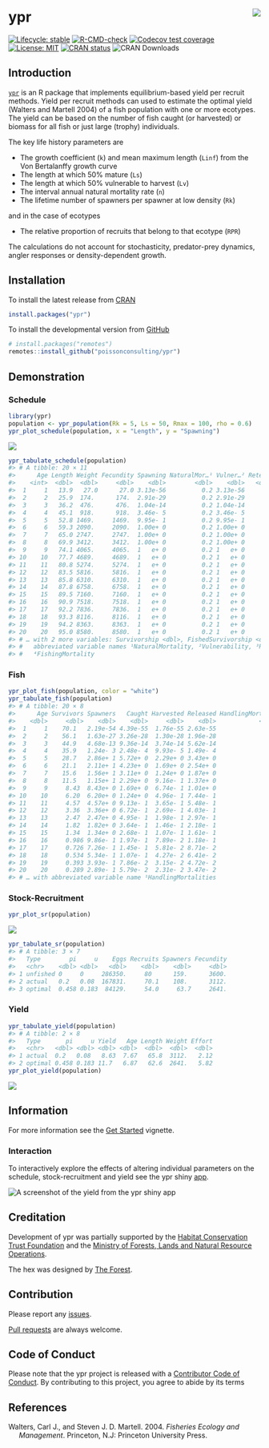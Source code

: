 
<!-- README.md is generated from README.Rmd. Please edit that file -->

# ypr <img src="man/figures/logo.png" style="float: right;" />

<!-- badges: start -->

[![Lifecycle:
stable](https://img.shields.io/badge/lifecycle-stable-brightgreen.svg)](https://lifecycle.r-lib.org/articles/stages.html#stable)
[![R-CMD-check](https://github.com/poissonconsulting/ypr/workflows/R-CMD-check/badge.svg)](https://github.com/poissonconsulting/ypr/actions)
[![Codecov test
coverage](https://codecov.io/gh/poissonconsulting/ypr/branch/master/graph/badge.svg)](https://codecov.io/gh/poissonconsulting/ypr?branch=master)
[![License:
MIT](https://img.shields.io/badge/License-MIT-green.svg)](https://opensource.org/licenses/MIT)
[![CRAN
status](https://www.r-pkg.org/badges/version/ypr)](https://cran.r-project.org/package=ypr)
![CRAN Downloads](http://cranlogs.r-pkg.org/badges/ypr)
<!-- badges: end -->

## Introduction

[`ypr`](https://github.com/poissonconsulting/ypr) is an R package that
implements equilibrium-based yield per recruit methods. Yield per
recruit methods can used to estimate the optimal yield (Walters and
Martell 2004) of a fish population with one or more ecotypes. The yield
can be based on the number of fish caught (or harvested) or biomass for
all fish or just large (trophy) individuals.

The key life history parameters are

-   The growth coefficient (`k`) and mean maximum length (`Linf`) from
    the Von Bertalanffy growth curve
-   The length at which 50% mature (`Ls`)
-   The length at which 50% vulnerable to harvest (`Lv`)
-   The interval annual natural mortality rate (`n`)
-   The lifetime number of spawners per spawner at low density (`Rk`)

and in the case of ecotypes

-   The relative proportion of recruits that belong to that ecotype
    (`RPR`)

The calculations do not account for stochasticity, predator-prey
dynamics, angler responses or density-dependent growth.

## Installation

To install the latest release from [CRAN](https://cran.r-project.org)

``` r
install.packages("ypr")
```

To install the developmental version from
[GitHub](https://github.com/poissonconsulting/ypr)

``` r
# install.packages("remotes")
remotes::install_github("poissonconsulting/ypr")
```

## Demonstration

### Schedule

``` r
library(ypr)
population <- ypr_population(Rk = 5, Ls = 50, Rmax = 100, rho = 0.6)
ypr_plot_schedule(population, x = "Length", y = "Spawning")
```

![](man/figures/README-unnamed-chunk-3-1.png)<!-- -->

``` r
ypr_tabulate_schedule(population)
#> # A tibble: 20 × 11
#>      Age Length Weight Fecundity Spawning NaturalMor…¹ Vulner…² Reten…³ Fishin…⁴
#>    <int>  <dbl>  <dbl>     <dbl>    <dbl>        <dbl>    <dbl>   <dbl>    <dbl>
#>  1     1   13.9   27.0      27.0 3.13e-56          0.2 3.13e-56     0.4 2.50e-57
#>  2     2   25.9  174.      174.  2.91e-29          0.2 2.91e-29     0.4 2.33e-30
#>  3     3   36.2  476.      476.  1.04e-14          0.2 1.04e-14     0.4 8.35e-16
#>  4     4   45.1  918.      918.  3.46e- 5          0.2 3.46e- 5     0.4 2.77e- 6
#>  5     5   52.8 1469.     1469.  9.95e- 1          0.2 9.95e- 1     0.4 7.96e- 2
#>  6     6   59.3 2090.     2090.  1.00e+ 0          0.2 1.00e+ 0     0.4 8.00e- 2
#>  7     7   65.0 2747.     2747.  1.00e+ 0          0.2 1.00e+ 0     0.4 8.00e- 2
#>  8     8   69.9 3412.     3412.  1.00e+ 0          0.2 1.00e+ 0     0.4 8.00e- 2
#>  9     9   74.1 4065.     4065.  1   e+ 0          0.2 1   e+ 0     0.4 8   e- 2
#> 10    10   77.7 4689.     4689.  1   e+ 0          0.2 1   e+ 0     0.4 8   e- 2
#> 11    11   80.8 5274.     5274.  1   e+ 0          0.2 1   e+ 0     0.4 8   e- 2
#> 12    12   83.5 5816.     5816.  1   e+ 0          0.2 1   e+ 0     0.4 8   e- 2
#> 13    13   85.8 6310.     6310.  1   e+ 0          0.2 1   e+ 0     0.4 8   e- 2
#> 14    14   87.8 6758.     6758.  1   e+ 0          0.2 1   e+ 0     0.4 8   e- 2
#> 15    15   89.5 7160.     7160.  1   e+ 0          0.2 1   e+ 0     0.4 8   e- 2
#> 16    16   90.9 7518.     7518.  1   e+ 0          0.2 1   e+ 0     0.4 8   e- 2
#> 17    17   92.2 7836.     7836.  1   e+ 0          0.2 1   e+ 0     0.4 8   e- 2
#> 18    18   93.3 8116.     8116.  1   e+ 0          0.2 1   e+ 0     0.4 8   e- 2
#> 19    19   94.2 8363.     8363.  1   e+ 0          0.2 1   e+ 0     0.4 8   e- 2
#> 20    20   95.0 8580.     8580.  1   e+ 0          0.2 1   e+ 0     0.4 8   e- 2
#> # … with 2 more variables: Survivorship <dbl>, FishedSurvivorship <dbl>, and
#> #   abbreviated variable names ¹​NaturalMortality, ²​Vulnerability, ³​Retention,
#> #   ⁴​FishingMortality
```

### Fish

``` r
ypr_plot_fish(population, color = "white")
ypr_tabulate_fish(population)
#> # A tibble: 20 × 8
#>      Age Survivors Spawners   Caught Harvested Released HandlingMortal…¹ Ecotype
#>    <dbl>     <dbl>    <dbl>    <dbl>     <dbl>    <dbl>            <dbl> <chr>  
#>  1     1    70.1   2.19e-54 4.39e-55  1.76e-55 2.63e-55                0 <NA>   
#>  2     2    56.1   1.63e-27 3.26e-28  1.30e-28 1.96e-28                0 <NA>   
#>  3     3    44.9   4.68e-13 9.36e-14  3.74e-14 5.62e-14                0 <NA>   
#>  4     4    35.9   1.24e- 3 2.48e- 4  9.93e- 5 1.49e- 4                0 <NA>   
#>  5     5    28.7   2.86e+ 1 5.72e+ 0  2.29e+ 0 3.43e+ 0                0 <NA>   
#>  6     6    21.1   2.11e+ 1 4.23e+ 0  1.69e+ 0 2.54e+ 0                0 <NA>   
#>  7     7    15.6   1.56e+ 1 3.11e+ 0  1.24e+ 0 1.87e+ 0                0 <NA>   
#>  8     8    11.5   1.15e+ 1 2.29e+ 0  9.16e- 1 1.37e+ 0                0 <NA>   
#>  9     9     8.43  8.43e+ 0 1.69e+ 0  6.74e- 1 1.01e+ 0                0 <NA>   
#> 10    10     6.20  6.20e+ 0 1.24e+ 0  4.96e- 1 7.44e- 1                0 <NA>   
#> 11    11     4.57  4.57e+ 0 9.13e- 1  3.65e- 1 5.48e- 1                0 <NA>   
#> 12    12     3.36  3.36e+ 0 6.72e- 1  2.69e- 1 4.03e- 1                0 <NA>   
#> 13    13     2.47  2.47e+ 0 4.95e- 1  1.98e- 1 2.97e- 1                0 <NA>   
#> 14    14     1.82  1.82e+ 0 3.64e- 1  1.46e- 1 2.18e- 1                0 <NA>   
#> 15    15     1.34  1.34e+ 0 2.68e- 1  1.07e- 1 1.61e- 1                0 <NA>   
#> 16    16     0.986 9.86e- 1 1.97e- 1  7.89e- 2 1.18e- 1                0 <NA>   
#> 17    17     0.726 7.26e- 1 1.45e- 1  5.81e- 2 8.71e- 2                0 <NA>   
#> 18    18     0.534 5.34e- 1 1.07e- 1  4.27e- 2 6.41e- 2                0 <NA>   
#> 19    19     0.393 3.93e- 1 7.86e- 2  3.15e- 2 4.72e- 2                0 <NA>   
#> 20    20     0.289 2.89e- 1 5.79e- 2  2.31e- 2 3.47e- 2                0 <NA>   
#> # … with abbreviated variable name ¹​HandlingMortalities
```

### Stock-Recruitment

``` r
ypr_plot_sr(population)
```

![](man/figures/README-unnamed-chunk-5-1.png)<!-- -->

``` r
ypr_tabulate_sr(population)
#> # A tibble: 3 × 7
#>   Type        pi     u    Eggs Recruits Spawners Fecundity
#>   <chr>    <dbl> <dbl>   <dbl>    <dbl>    <dbl>     <dbl>
#> 1 unfished 0     0     286350.     80      159.      3600.
#> 2 actual   0.2   0.08  167831.     70.1    108.      3112.
#> 3 optimal  0.458 0.183  84129.     54.0     63.7     2641.
```

### Yield

``` r
ypr_tabulate_yield(population)
#> # A tibble: 2 × 8
#>   Type       pi     u Yield   Age Length Weight Effort
#>   <chr>   <dbl> <dbl> <dbl> <dbl>  <dbl>  <dbl>  <dbl>
#> 1 actual  0.2   0.08   8.63  7.67   65.8  3112.   2.12
#> 2 optimal 0.458 0.183 11.7   6.87   62.6  2641.   5.82
ypr_plot_yield(population)
```

![](man/figures/README-unnamed-chunk-6-1.png)<!-- -->

## Information

For more information see the [Get
Started](https://poissonconsulting.github.io/ypr/articles/ypr.html)
vignette.

### Interaction

To interactively explore the effects of altering individual parameters
on the schedule, stock-recruitment and yield see the ypr shiny
[app](https://poissonconsulting.shinyapps.io/shinyypr/).

![A screenshot of the yield from the ypr shiny
app](man/figures/yield.png)

## Creditation

Development of ypr was partially supported by the [Habitat Conservation
Trust Foundation](https://www.poissonconsulting.ca/orgs/hctf.html) and
the [Ministry of Forests, Lands and Natural Resource
Operations](https://www.poissonconsulting.ca/orgs/mflnro.html).

The hex was designed by [The Forest](https://www.theforest.ca).

## Contribution

Please report any
[issues](https://github.com/poissonconsulting/ypr/issues).

[Pull requests](https://github.com/poissonconsulting/ypr/pulls) are
always welcome.

## Code of Conduct

Please note that the ypr project is released with a [Contributor Code of
Conduct](https://contributor-covenant.org/version/2/0/CODE_OF_CONDUCT.html).
By contributing to this project, you agree to abide by its terms

## References

<div id="refs" class="references csl-bib-body hanging-indent">

<div id="ref-walters_fisheries_2004" class="csl-entry">

Walters, Carl J., and Steven J. D. Martell. 2004. *Fisheries Ecology and
Management*. Princeton, N.J: Princeton University Press.

</div>

</div>
